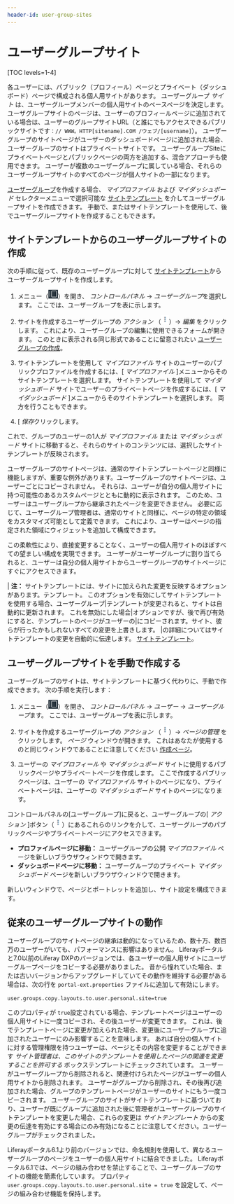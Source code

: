 ```yaml
---
header-id: user-group-sites
---
```


# ユーザーグループサイト

[TOC levels=1-4]

各ユーザーには、パブリック（プロフィール）ページとプライベート（ダッシュボード）ページで構成される個人用サイトがあります。 ユーザーグループ *サイト* は、ユーザーグループメンバーの個人用サイトのベースページを決定します。 ユーザグループサイトのページは、ユーザーのプロフィールページに追加されている場合は、ユーザーのグループサイトURL（と誰にでもアクセスできるパブリックサイトです`：// WWW。HTTP[sitename].COM /ウェブ/[username]`）。 ユーザーグループのサイトページがユーザーのダッシュボードページに追加された場合、ユーザーグループのサイトはプライベートサイトです。 ユーザーグループSiteにプライベートページとパブリックページの両方を追加する、混合アプローチも使用できます。 ユーザーが複数のユーザーグループに属している場合、それらのユーザーグループサイトのすべてのページが個人サイトの一部になります。

[ユーザーグループ](/docs/7-1/user/-/knowledge_base/u/creating-a-user-group)を作成する場合、 *マイプロファイル* および *マイダッシュボード* セレクターメニューで選択可能な [サイトテンプレート](/docs/7-1/user/-/knowledge_base/u/building-sites-from-templates) を介してユーザーグループサイトを作成できます。 手動で、またはサイトテンプレートを使用して、後でユーザーグループサイトを作成することもできます。

## サイトテンプレートからのユーザーグループサイトの作成

次の手順に従って、既存のユーザーグループに対して [サイトテンプレート](/docs/7-1/user/-/knowledge_base/u/building-sites-from-templates)からユーザーグループサイトを作成します。

1.  メニュー（![Menu](../../../images/icon-menu.png)）を開き、 *コントロールパネル* → *ユーザーグループ*を選択します。 ここでは、ユーザーグループを表に示します。

2.  サイトを作成するユーザーグループの *アクション* （![Actions](../../../images/icon-actions.png)）→ *編集* をクリックします。 これにより、ユーザーグループの編集に使用できるフォームが開きます。 このときに表示される同じ形式であることに留意されたい [ユーザーグループの作成](/docs/7-1/user/-/knowledge_base/u/creating-a-user-group)。

3.  サイトテンプレートを使用して *マイプロファイル* サイトのユーザーのパブリックプロファイルを作成するには、[ *マイプロファイル* ]メニューからそのサイトテンプレートを選択します。 サイトテンプレートを使用して *マイダッシュボード* サイトでユーザーのプライベートページを作成するには、[ *マイダッシュボード* ]メニューからそのサイトテンプレートを選択します。 両方を行うこともできます。

4.  [ *保存*クリックします。

これで、グループのユーザーの1人が *マイプロファイル* または *マイダッシュボード* サイトに移動すると、それらのサイトのコンテンツには、選択したサイトテンプレートが反映されます。

ユーザーグループのサイトページは、通常のサイトテンプレートページと同様に機能しますが、重要な例外があります。ユーザーグループのサイトページは、ユーザーごとにコピーされません。 それらは、ユーザーが自分の個人用サイトに持つ可能性のあるカスタムページとともに動的に表示されます。 このため、ユーザーはユーザーグループから継承されたページを変更できません。 必要に応じて、ユーザーグループ管理者は、通常のサイトと同様に、ページの特定の領域をカスタマイズ可能として定義できます。 これにより、ユーザーはページの指定された領域にウィジェットを追加して構成できます。

この柔軟性により、直接変更することなく、ユーザーの個人用サイトのほぼすべての望ましい構成を実現できます。 ユーザーがユーザーグループに割り当てられると、ユーザーは自分の個人用サイトからユーザーグループのサイトページにすぐにアクセスできます。

| **注：** サイトテンプレートには、サイトに加えられた変更を反映するオプションがあります。テンプレート。 このオプションを有効にしてサイトテンプレートを使用する場合、ユーザーグループ|テンプレートが変更されると、サイトは自動的に更新されます。 これを無効にした場合|オプションですが、後で再び有効にすると、テンプレートのページがユーザーの|にコピーされます。サイト、彼らが行ったかもしれないすべての変更を上書きします。 |の詳細についてはサイトテンプレートの変更を自動的に伝達します。 [サイトテンプレート](/docs/7-1/user/-/knowledge_base/u/building-sites-from-templates)。

## ユーザーグループサイトを手動で作成する

ユーザーグループのサイトは、サイトテンプレートに基づく代わりに、手動で作成できます。 次の手順を実行します：

1.  メニュー（![Menu](../../../images/icon-menu.png)）を開き、 *コントロールパネル* → *ユーザー* → *ユーザーグループ*ます。 ここでは、ユーザーグループを表に示します。

2.  サイトを作成するユーザーグループの *アクション* （![Actions](../../../images/icon-actions.png)）→ *ページの管理* をクリックします。 *ページ* ウィンドウが開きます。 これはあなたが使用するのと同じウィンドウであることに注意してください [作成ページ](/docs/7-1/user/-/knowledge_base/u/creating-pages)。

3.  ユーザーの *マイプロフィール* や *マイダッシュボード* サイトに使用するパブリックページやプライベートページを作成します。 ここで作成するパブリックページは、ユーザーの *マイプロファイル* サイトのページになり、プライベートページは、ユーザーの *マイダッシュボード* サイトのページになります。

コントロールパネルの[ユーザーグループ]に戻ると、ユーザーグループの[ *アクション* ]ボタン（![Actions](../../../images/icon-actions.png)）にあるこれらのリンクを介して、ユーザーグループのパブリックページやプライベートページにアクセスできます。

  - **プロファイルページに移動：** ユーザーグループの公開 *マイプロファイル* ページを新しいブラウザウィンドウで開きます。
  - **ダッシュボードページに移動：** ユーザーグループのプライベート *マイダッシュボード* ページを新しいブラウザウィンドウで開きます。

新しいウィンドウで、ページとポートレットを追加し、サイト設定を構成できます。

## 従来のユーザーグループサイトの動作

ユーザーグループのサイトページの継承は動的になっているため、数十万、数百万のユーザーがいても、パフォーマンスに影響はありません。 Liferayポータルと7.0以前のLiferay DXPのバージョンでは、各ユーザーの個人用サイトにユーザーグループページをコピーする必要がありました。 昔から憧れていた場合、または古いバージョンからアップグレードしていてその動作を維持する必要がある場合は、次の行を `portal-ext.properties` ファイルに追加して有効にします。

    user.groups.copy.layouts.to.user.personal.site=true

このプロパティが `true`設定されている場合、テンプレートページはユーザーの個人用サイトに一度コピーされ、その後ユーザーが変更できます。 これは、後でテンプレートページに変更が加えられた場合、変更後にユーザーグループに追加されたユーザーにのみ影響することを意味します。 あれば自分の個人サイトに対する管理権限を持つユーザーは、ページとその内容を変更することができます *サイト管理者は、このサイトのテンプレートを使用したページの関連を変更することを許可する* ボックステンプレートにチェックされています。 ユーザーがユーザーグループから削除されると、関連付けられたページがユーザーの個人用サイトから削除されます。 ユーザーがグループから削除され、その後再び追加された場合、グループのテンプレートページがユーザーのサイトにもう一度コピーされます。 ユーザーグループのサイトがサイトテンプレートに基づいており、ユーザーが既にグループに追加された後に管理者がユーザーグループのサイトテンプレートを変更した場合、これらの変更は *サイトテンプレート* からの変更の伝達を有効にする場合にのみ有効になることに注意してください。ユーザーグループがチェックされました。

Liferayポータル6.1より前のバージョンでは、命名規則を使用して、異なるユーザーグループのページをユーザーの個人用サイトに結合できました。 Liferayポータル6.1では、ページの組み合わせを禁止することで、ユーザーグループのサイトの機能を簡素化しています。 プロパティ `user.groups.copy.layouts.to.user.personal.site = true` を設定して、ページの組み合わせ機能を保持します。
